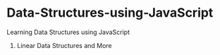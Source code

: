 # Data-Structures-using-JavaScript
Learning Data Structures using JavaScript

1.  Linear Data Structures and More

